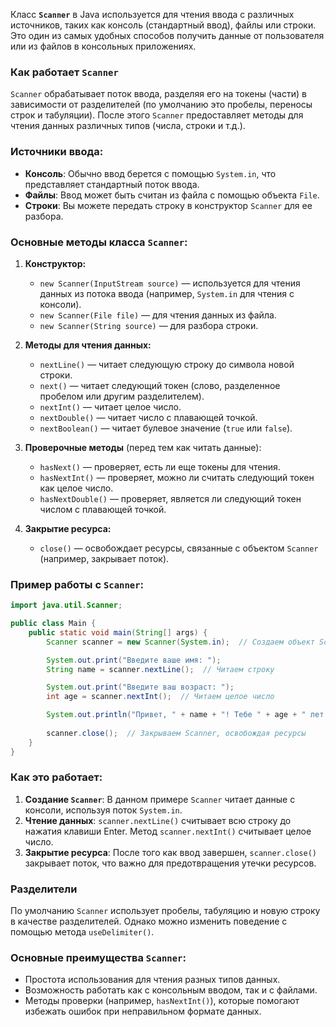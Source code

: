 Класс **`Scanner`** в Java используется для чтения ввода с различных источников, таких как консоль (стандартный ввод), файлы или строки. Это один из самых удобных способов получить данные от пользователя или из файлов в консольных приложениях.

### Как работает `Scanner`

`Scanner` обрабатывает поток ввода, разделяя его на токены (части) в зависимости от разделителей (по умолчанию это пробелы, переносы строк и табуляции). После этого `Scanner` предоставляет методы для чтения данных различных типов (числа, строки и т.д.).

### Источники ввода:
- **Консоль**: Обычно ввод берется с помощью `System.in`, что представляет стандартный поток ввода.
- **Файлы**: Ввод может быть считан из файла с помощью объекта `File`.
- **Строки**: Вы можете передать строку в конструктор `Scanner` для ее разбора.

### Основные методы класса `Scanner`:

1. **Конструктор:**
    - `new Scanner(InputStream source)` — используется для чтения данных из потока ввода (например, `System.in` для чтения с консоли).
    - `new Scanner(File file)` — для чтения данных из файла.
    - `new Scanner(String source)` — для разбора строки.

2. **Методы для чтения данных:**
    - `nextLine()` — читает следующую строку до символа новой строки.
    - `next()` — читает следующий токен (слово, разделенное пробелом или другим разделителем).
    - `nextInt()` — читает целое число.
    - `nextDouble()` — читает число с плавающей точкой.
    - `nextBoolean()` — читает булевое значение (`true` или `false`).

3. **Проверочные методы** (перед тем как читать данные):
    - `hasNext()` — проверяет, есть ли еще токены для чтения.
    - `hasNextInt()` — проверяет, можно ли считать следующий токен как целое число.
    - `hasNextDouble()` — проверяет, является ли следующий токен числом с плавающей точкой.

4. **Закрытие ресурса:**
    - `close()` — освобождает ресурсы, связанные с объектом `Scanner` (например, закрывает поток).

### Пример работы с `Scanner`:

```java
import java.util.Scanner;

public class Main {
    public static void main(String[] args) {
        Scanner scanner = new Scanner(System.in);  // Создаем объект Scanner для чтения с консоли

        System.out.print("Введите ваше имя: ");
        String name = scanner.nextLine();  // Читаем строку

        System.out.print("Введите ваш возраст: ");
        int age = scanner.nextInt();  // Читаем целое число

        System.out.println("Привет, " + name + "! Тебе " + age + " лет.");
        
        scanner.close();  // Закрываем Scanner, освобождая ресурсы
    }
}
```

### Как это работает:

1. **Создание `Scanner`**: В данном примере `Scanner` читает данные с консоли, используя поток `System.in`.
2. **Чтение данных**: `scanner.nextLine()` считывает всю строку до нажатия клавиши Enter. Метод `scanner.nextInt()` считывает целое число.
3. **Закрытие ресурса**: После того как ввод завершен, `scanner.close()` закрывает поток, что важно для предотвращения утечки ресурсов.

### Разделители
По умолчанию `Scanner` использует пробелы, табуляцию и новую строку в качестве разделителей. Однако можно изменить поведение с помощью метода `useDelimiter()`.

### Основные преимущества `Scanner`:
- Простота использования для чтения разных типов данных.
- Возможность работать как с консольным вводом, так и с файлами.
- Методы проверки (например, `hasNextInt()`), которые помогают избежать ошибок при неправильном формате данных.